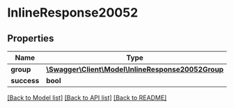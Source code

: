 # InlineResponse20052

## Properties
Name | Type | Description | Notes
------------ | ------------- | ------------- | -------------
**group** | [**\Swagger\Client\Model\InlineResponse20052Group**](InlineResponse20052Group.md) |  | [optional] 
**success** | **bool** |  | [optional] 

[[Back to Model list]](../../README.md#documentation-for-models) [[Back to API list]](../../README.md#documentation-for-api-endpoints) [[Back to README]](../../README.md)

